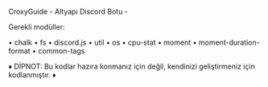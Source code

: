 CroxyGuide - Altyapı Discord Botu -

Gerekli modüller:

• chalk
• fs
• discord.js
• util
• os
• cpu-stat
• moment
• moment-duration-format
• common-tags

♦ DİPNOT: Bu kodlar hazıra konmanız için değil, kendinizi geliştirmeniz için kodlanmıştır. ♦
